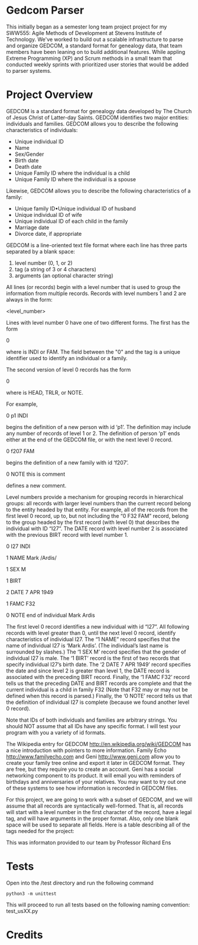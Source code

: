 # Gedcom Parser

This initially began as a semester long team project project for my SWW555: Agile Methods of Development at Stevens Institute of Technology. We've worked to build out a scalable infrastructure to parse and organize GEDCOM, a standard format for genealogy data, that team members have been leaning on to build additional features. While appling Extreme Programming (XP) and Scrum methods in a small team that conducted weekly sprints with prioritized user stories that would be added to parser systems.

# Project Overview
GEDCOM is a standard format for genealogy data developed by The Church of Jesus Christ of Latter-day Saints. GEDCOM identifies two major entities: individuals and families. GEDCOM allows you to describe the following characteristics of individuals:
  - Unique individual ID
  - Name
  - Sex/Gender
  - Birth date
  - Death date
  - Unique Family ID where the individual is a child
  - Unique Family ID where the individual is a spouse

Likewise, GEDCOM allows you to describe the following characteristics of a family:
  - Unique family ID•Unique individual ID of husband
  - Unique individual ID of wife
  - Unique individual ID of each child in the family
  - Marriage date
  - Divorce date, if appropriate
 
GEDCOM is	a	line-oriented	text	file	format	where	each	line	has	three	parts	separated	by a blank space:	

  1. level	number (0,	1,	or	2)	
  2. tag (a	string	of	3	or	4	characters)	
  3. arguments (an	optional	character	string)	
 
All	lines	(or	records)	begin	with	a	level	number that	is	used to group	the	information	from multiple	records.	Records	with	level	numbers	1	and	2 are	always in the	form:	

  <level_number> <tag> <arguments>
  
Lines	with	level	number	0 have	one	of	two different	forms. The first	has	the	form

  0 <id> <tag>
  
where <tag> is INDI or FAM. The	<id> field	between	the	"0"	and	the	tag	is a	unique	identifier	used	to	identify	an	individual	or	a	family.
  
The	second	version of	level	0	records	has the	form

  0 <tag> <arguments that may be ignored>
  
where <tag> is HEAD, TRLR, or NOTE.
  
For	example,

  0 p1 INDI
  
begins	the	definition	of	a	new	person	with	id	‘p1’.		 The	definition	may	include	any	number of	records	of	level	1	or	2.		The	definition	of	person	‘p1’	ends	either	at	the	end	of	the GEDCOM	file,	or	with	the	next	level	0	record.

  0 f207 FAM

begins	the	definition	of	a	new	family	with	id	‘f207’.

  0 NOTE this is comment

defines	a	new	comment.

Level	numbers	provide	a	mechanism	for	grouping	records	in	hierarchical	groups:	all records	with	larger	level	numbers	than	the	current	record	belong	to	the entity	headed	by that	entity.	For	example,	all	of	the	records	from	the	first	level	0	record,	up	to,	but	not	including	the	“0	F32	FAM”	record,	belong	to	the	group	headed	by	the	first	record (with level	0) that	describes	the	individual	with	ID	“I27”.	The	DATE	record	with	level	number	2	is	 associated	with the	previous	BIRT	record	with	level	number	1.

  0 I27 INDI
  
  1 NAME Mark /Ardis/
  
  1 SEX M
  
  1 BIRT
  
  2 DATE 7 APR 1949
  
  1 FAMC F32
  
  0 NOTE end of individual Mark Ardis

The	first	level	0	record	identifies	a	new	individual	with	id	“I27”. All	following	records	with	level greater	than	0,	until	the	next	level	0	record, identify	characteristics	of	individual I27. The	 “1	NAME” record	specifies	that the	name of	individual	I27 is	‘Mark	Ardis’. (The	individual’s	last	name	is	surrounded	by	slashes.)	The	‘1 SEX M’	record	specifies	that the	gender	of	individual	I27 is	male.		The	‘1 BIRT’	record is	the	first	of	two	records	that specify	individual	I27’s	birth date.		The	‘2 DATE 7 APR 1949’ record	specifies	the	date	and	since	level	2	is	greater	than	level	1,	the	DATE	record	is	associated	with	the	preceding	BIRT	record.	Finally,	the	‘1 FAMC F32’	record	tells	us	that	the	preceding	DATE and	BIRT	records	are	complete	and	that the	current	individual	is	a	child	in	family	F32 (Note	that	F32 may	or	may	not	be	defined	when	this	record	is	parsed.) Finally,	the	‘0
NOTE’ record	tells	us	that	the	definition	of	individual	I27 is	complete	(because	we	found	another	level	0	record).		

Note	that	IDs	of	both	individuals	and	families	are	arbitrary	strings. You	should	NOT assume	that	all	IDs	have	any	specific	format. I	will	test	your program	with	you	a	variety	of id	formats.

The	Wikipedia	entry	for	GEDCOM	<http://en.wikipedia.org/wiki/GEDCOM>	has	a	nice	introduction	with	pointers	to	more	information.	Family	Echo <http://www.familyecho.com>	and	Geni	<http://www.geni.com>	allow	you	to create	your	family	tree	online	and	export	it	later	in	GEDCOM	format.	They	are	free,	but	they require	you	to	create	an	account.	Geni	has	a	social	networking	component	to	its	product.	It will	email	you	with	reminders	of	birthdays	and	anniversaries	of	your	relatives. You	may	want	to	try	out	one	of	these	systems	to	see	how	information is	recorded	in	GEDCOM	files.	

For	this	project, we	are	going	to	work	with	a	subset	of	GEDCOM,	and	we	will	assume	that	all	records	are	syntactically	well-formed.	That	is,	all	records will	start	with	a	level	number	in	the	first	character	of	the	record,	have a	legal	tag,	and	will	have	arguments	in	the	proper format.	Also,	only	one	blank	space	will	be	used	to	separate	all	fields. Here	is	a	table	describing	all	of	the	tags	needed	for	the	project:	

This was informaton provided to our team by Professor Richard Ens 

# Tests
Open into the /test directory and run the following command
```
python3 -m unittest
```

This will proceed to run all tests based on the following naming convention: test_usXX.py

# Credits
